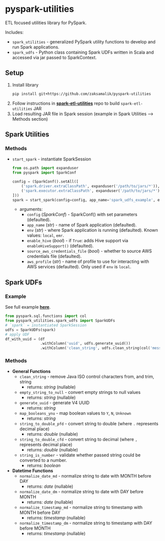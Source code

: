 # pyspark-utilities
ETL focused utilities library for PySpark.

Includes:
* `spark_utilities` - generalized PySpark utility functions to develop and run Spark applications.
* `spark_udfs` - Python class containing Spark UDFs written in Scala and accessed via jar passed to SparkContext.

## Setup
1. Install library  
    ```bash
    pip install git+https://github.com/zaksamalik/pyspark-utilities
    ```
2. Follow instructions in [__spark-etl-utilities__](https://github.com/zaksamalik/spark-etl-utilities)
   repo to build `spark-etl-utilities` JAR
3. Load resulting JAR file in Spark session (example in Spark Utilities --> Methods section)

## Spark Utilities
### Methods
* `start_spark` - instantiate SparkSession

    ```py
    from os.path import expanduser
    from pyspark import SparkConf
    
    config = (SparkConf().setAll([
        ('spark.driver.extraClassPath', expanduser('/path/to/jars/*')),
        ('spark.executor.extraClassPath', expanduser('/path/to/jars/*'))
    ]))
    spark = start_spark(config=config, app_name='spark_udfs_example', env='local')
    ```
    * arguments:
        * `config` (_SparkConf_) - SparkConf() with set parameters (defaulted).
        * `app_name` (_str_) - name of Spark application (defaulted).
        * `env` (_str_) - where Spark application is running (defaulted). Known values: `local`, `emr`.
        * `enable_hive` (_bool_) - if `True`: adds Hive support via `enableHiveSupport()` (defaulted).
        * `source_aws_credentials_file` (_bool_) - whether to source AWS credentials file (defaulted).
        * `aws_profile` (_str_) - name of profile to use for interacting with AWS services (defaulted).
                                  Only used if `env` is `local`.

## Spark UDFs
### Example
See full example [__here__](https://github.com/zaksamalik/pyspark-utilities/blob/develop/src/spark_udf_testing.py).
```py
from pyspark.sql.functions import col
from pyspark_utilities.spark_udfs import SparkUDFs
# `spark` = instantiated SparkSession
udfs = SparkUDFs(spark)     
# apply UDF
df_with_uuid = (df
                .withColumn('uuid', udfs.generate_uuid())
                .withColumn('clean_string', udfs.clean_string(col('messy_text'))))
``` 
### Methods 
* __General Functions__
    * `clean_string` - remove Java ISO control characters from, and trim, string
        * returns: _string_ (nullable)
    *  `empty_string_to_null` - convert empty strings to null values
        * returns: _string_ (nullable)
    *  `generate_uuid` - generate V4 UUID
        * returns: _string_
    * `map_booleans_ynu` - map boolean values to `Y`, `N`, `Unknown`
        * returns: _string_
    * `string_to_double_pfd` - convert string to double (where `.` represents decimal place)
        * returns: _double_ (nullable)
    * `string_to_double_cfd` - convert string to decimal (where `,` represents decimal place)
        * returns: _double_ (nullable)
    * `string_is_number` - validate whether passed string could be converted to a number.
        * returns: _boolean_
* __Datetime Functions__
    * `normalize_date_md` - normalize string to date with MONTH before DAY
        * returns: _date_ (nullable)
    * `normalize_date_dm` - normalize string to date with DAY before MONTH
        * returns: _date_ (nullable)
    * `normalize_timestamp_md` - normalize string to timestamp with MONTH before DAY
        * returns: _timestamp_ (nullable)
    * `normalize_timestamp_dm` - normalize string to timestamp with DAY before MONTH
        * returns: _timestamp_ (nullable)

